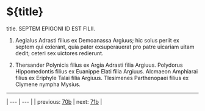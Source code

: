 # ${title}

title. SEPTEM EPIGONI ID EST FILII.



1. Aegialus Adrasti filius ex Demoanassa Argiuus; hic solus periit ex septem qui exierant, quia pater exsuperauerat pro patre uicariam uitam dedit; ceteri sex uictores redierunt.



2. Thersander Polynicis filius ex Argia Adrasti filia Argiuus. Polydorus Hippomedontis filius ex Euanippe Elati filia Argiuus. Alcmaeon Amphiarai filius ex Eriphyle Talai filia Argiuus. Tlesimenes Parthenopaei filius ex Clymene nympha Mysius.



---

| --- | --- |
| previous: [70b](../70b/) | next: [71b](../71b/) |